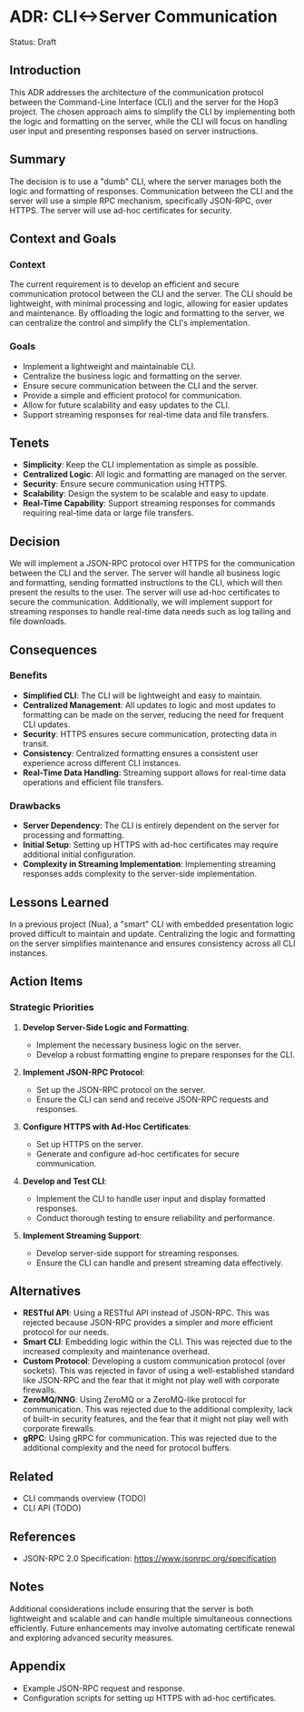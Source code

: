 # ADR: CLI<->Server Communication

Status: Draft

## Introduction

This ADR addresses the architecture of the communication protocol between the Command-Line Interface (CLI) and the server for the Hop3 project. The chosen approach aims to simplify the CLI by implementing both the logic and formatting on the server, while the CLI will focus on handling user input and presenting responses based on server instructions.

## Summary

The decision is to use a "dumb" CLI, where the server manages both the logic and formatting of responses. Communication between the CLI and the server will use a simple RPC mechanism, specifically JSON-RPC, over HTTPS. The server will use ad-hoc certificates for security.

## Context and Goals

### Context

The current requirement is to develop an efficient and secure communication protocol between the CLI and the server. The CLI should be lightweight, with minimal processing and logic, allowing for easier updates and maintenance. By offloading the logic and formatting to the server, we can centralize the control and simplify the CLI's implementation.

### Goals

- Implement a lightweight and maintainable CLI.
- Centralize the business logic and formatting on the server.
- Ensure secure communication between the CLI and the server.
- Provide a simple and efficient protocol for communication.
- Allow for future scalability and easy updates to the CLI.
- Support streaming responses for real-time data and file transfers.

## Tenets

- **Simplicity**: Keep the CLI implementation as simple as possible.
- **Centralized Logic**: All logic and formatting are managed on the server.
- **Security**: Ensure secure communication using HTTPS.
- **Scalability**: Design the system to be scalable and easy to update.
- **Real-Time Capability**: Support streaming responses for commands requiring real-time data or large file transfers.

## Decision

We will implement a JSON-RPC protocol over HTTPS for the communication between the CLI and the server. The server will handle all business logic and formatting, sending formatted instructions to the CLI, which will then present the results to the user. The server will use ad-hoc certificates to secure the communication. Additionally, we will implement support for streaming responses to handle real-time data needs such as log tailing and file downloads.

## Consequences

### Benefits

- **Simplified CLI**: The CLI will be lightweight and easy to maintain.
- **Centralized Management**: All updates to logic and most updates to formatting can be made on the server, reducing the need for frequent CLI updates.
- **Security**: HTTPS ensures secure communication, protecting data in transit.
- **Consistency**: Centralized formatting ensures a consistent user experience across different CLI instances.
- **Real-Time Data Handling**: Streaming support allows for real-time data operations and efficient file transfers.

### Drawbacks

- **Server Dependency**: The CLI is entirely dependent on the server for processing and formatting.
- **Initial Setup**: Setting up HTTPS with ad-hoc certificates may require additional initial configuration.
- **Complexity in Streaming Implementation**: Implementing streaming responses adds complexity to the server-side implementation.

## Lessons Learned

In a previous project (Nua), a "smart" CLI with embedded presentation logic proved difficult to maintain and update. Centralizing the logic and formatting on the server simplifies maintenance and ensures consistency across all CLI instances.

## Action Items

### Strategic Priorities

1. **Develop Server-Side Logic and Formatting**:
   - Implement the necessary business logic on the server.
   - Develop a robust formatting engine to prepare responses for the CLI.

2. **Implement JSON-RPC Protocol**:
   - Set up the JSON-RPC protocol on the server.
   - Ensure the CLI can send and receive JSON-RPC requests and responses.

3. **Configure HTTPS with Ad-Hoc Certificates**:
   - Set up HTTPS on the server.
   - Generate and configure ad-hoc certificates for secure communication.

4. **Develop and Test CLI**:
   - Implement the CLI to handle user input and display formatted responses.
   - Conduct thorough testing to ensure reliability and performance.

5. **Implement Streaming Support**:
   - Develop server-side support for streaming responses.
   - Ensure the CLI can handle and present streaming data effectively.

## Alternatives

- **RESTful API**: Using a RESTful API instead of JSON-RPC. This was rejected because JSON-RPC provides a simpler and more efficient protocol for our needs.
- **Smart CLI**: Embedding logic within the CLI. This was rejected due to the increased complexity and maintenance overhead.
- **Custom Protocol**: Developing a custom communication protocol (over sockets). This was rejected in favor of using a well-established standard like JSON-RPC and the fear that it might not play well with corporate firewalls.
- **ZeroMQ/NNG**: Using ZeroMQ or a ZeroMQ-like protocol for communication. This was rejected due to the additional complexity, lack of built-in security features, and the fear that it might not play well with corporate firewalls.
- **gRPC**: Using gRPC for communication. This was rejected due to the additional complexity and the need for protocol buffers.

## Related

- CLI commands overview (TODO)
- CLI API (TODO)

## References

- JSON-RPC 2.0 Specification: https://www.jsonrpc.org/specification

## Notes

Additional considerations include ensuring that the server is both lightweight and scalable and can handle multiple simultaneous connections efficiently. Future enhancements may involve automating certificate renewal and exploring advanced security measures.

## Appendix

- Example JSON-RPC request and response.
- Configuration scripts for setting up HTTPS with ad-hoc certificates.
